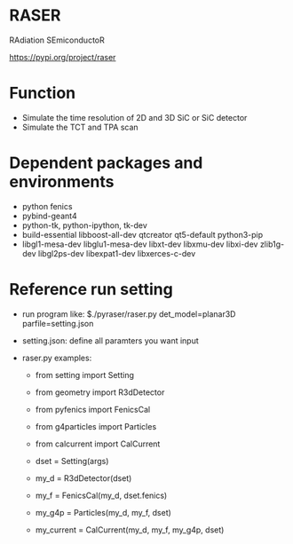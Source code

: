 RASER
======

RAdiation SEmiconductoR

https://pypi.org/project/raser

Function
======

- Simulate the time resolution of 2D and 3D SiC or SiC detector
- Simulate the TCT and TPA scan

Dependent packages and environments
======

- python fenics
- pybind-geant4
- python-tk, python-ipython, tk-dev
- build-essential libboost-all-dev qtcreator qt5-default python3-pip
- libgl1-mesa-dev libglu1-mesa-dev libxt-dev libxmu-dev libxi-dev zlib1g-dev
  libgl2ps-dev libexpat1-dev libxerces-c-dev

Reference run setting
======

- run program like:
 $./pyraser/raser.py det_model=planar3D parfile=setting.json
- setting.json: define all paramters you want input
- raser.py examples:

    - from setting import Setting
    - from geometry import R3dDetector
    - from pyfenics import FenicsCal
    - from g4particles import Particles
    - from calcurrent import CalCurrent

    - dset = Setting(args)
    - my_d = R3dDetector(dset)
    - my_f = FenicsCal(my_d, dset.fenics)
    - my_g4p = Particles(my_d, my_f, dset)
    - my_current = CalCurrent(my_d, my_f, my_g4p, dset)